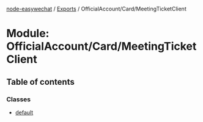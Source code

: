 [node-easywechat](../README.md) / [Exports](../modules.md) / OfficialAccount/Card/MeetingTicketClient

# Module: OfficialAccount/Card/MeetingTicketClient

## Table of contents

### Classes

- [default](../classes/OfficialAccount_Card_MeetingTicketClient.default.md)
